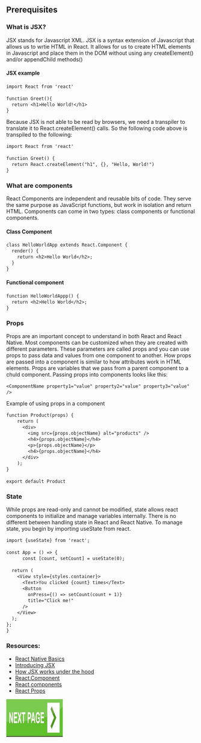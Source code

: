 ## Prerequisites

###

### What is JSX?
JSX stands for Javascript XML. JSX is a syntax extension of Javascript that allows us to wrtie HTML in React. It allows for us to create HTML elements in Javascript and place them in the DOM without using any createElement() and/or appendChild methods()


#### JSX example

```
import React from 'react'

function Greet(){
  return <h1>Hello World!</h1>
}
```
Because JSX is not able to be read by browsers, we need a transpiler to translate it to React.createElement() calls. So the following code above is transpiled to the following:
```
import React from 'react'

function Greet() {
  return React.createElement("h1", {}, "Hello, World!")
}
```


### What are components
React Components are independent and reusable bits of code. They serve the same purpose as JavaScript functions, but work in isolation and return HTML. Components can come in two types: class components or functional components.
#### Class Component
```
class HelloWorldApp extends React.Component {
  render() {
    return <h2>Hello World</h2>;
  }
}
```
#### Functional component
```
function HelloWorldAppp() {
  return <h2>Hello World</h2>;
}
```

### Props
Props are an important concept to understand in both React and React Native. Most components can be customized when they are created with different parameters. These parameters are called props and you can use props to pass data and values from one component to another. How props are passed into a component is similar to how attributes work in HTML elements. Props are variables that we pass from a parent component to a chuld component.
Passing props into components looks like this:
``` 
<ComponentName property1="value" property2="value" property3="value" /> 
```
Example of using props in a component
```
function Product(props) {
    return (
      <div>
        <img src={props.objectName} alt="products" />
        <h4>{props.objectName}</h4>
        <p>{props.objectName}</p>
        <h4>{props.objectName}</h4>
      </div>
    );
}

export default Product
```

### State
While props are read-only and cannot be modified, state allows react components to initialize and manage variables internally. There is no different between handling state in React and React Native. To manage state, you begin by importing useState from react.

```
import {useState} from 'react';

const App = () => {
      const [count, setCount] = useState(0);

  return (
    <View style={styles.container}>
      <Text>You clicked {count} times</Text>
      <Button
        onPress={() => setCount(count + 1)}
        title="Click me!"
      />
    </View>
  );
};
}
```


### Resources:
- [React Native Basics](https://reactnative.dev/docs/tutorial)
- [Introducing JSX](https://legacy.reactjs.org/docs/introducing-jsx.html)
- [How JSX works under the hood](https://www.telerik.com/blogs/how-jsx-react-works-under-hood)
- [React.Component](https://legacy.reactjs.org/docs/react-component.html)
- [React components](https://www.w3schools.com/react/react_components.asp)
- [React Props](https://www.freecodecamp.org/news/how-to-use-props-in-reactjs/)



[<img src="assets/page-button.jpeg" width="150" height="100" />](./section-2.md)